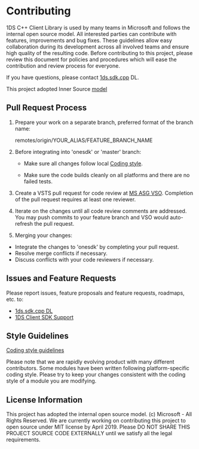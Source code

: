 # Contributing

1DS C++ Client Library is used by many teams in Microsoft and follows the internal open source model. All interested parties can contribute with features, improvements and bug fixes. These guidelines allow easy collaboration during its development across all involved teams and ensure high quality of the resulting code. Before contributing to this project, please review this document for policies and procedures which will ease the contribution and review process for everyone.

If you have questions, please contact [1ds.sdk.cpp](mailto:1ds.sdk.cpp@service.microsoft.com) DL.

This project adopted Inner Source [model](https://oe-documentation.azurewebsites.net/inner-source/index.html)

## Pull Request Process

1. Prepare your work on a separate branch, preferred format of the branch name:

    remotes/origin/YOUR_ALIAS/FEATURE_BRANCH_NAME

2. Before integrating into 'onesdk' or 'master' branch:

    - Make sure all changes follow local [Coding style](docs/Coding%20style.md).

    - Make sure the code builds cleanly on all platforms and there are no failed tests.

3. Create a VSTS pull request for code review at [MS ASG VSO](http://msasg.visualstudio.com).
   Completion of the pull request requires at least one reviewer.

4. Iterate on the changes until all code review comments are addressed.
   You may push commits to your feature branch and VSO would auto-refresh the pull request.

5. Merging your changes:
* Integrate the changes to 'onesdk' by completing your pull request.
* Resolve merge conflicts if necessary.
* Discuss conflicts with your code reviewers if necessary.

## Issues and Feature Requests

Please report issues, feature proposals and feature requests, roadmaps, etc. to:
* [1ds.sdk.cpp DL](mailto:1ds.sdk.cpp@service.microsoft.com)
* [1DS Client SDK Support](mailto:1dsclientsdksupport@microsoft.com)

## Style Guidelines

[Coding style guidelines](docs/Coding%20style.md)

Please note that we are rapidly evolving product with many different contributors.
Some modules have been written following platform-specific coding style.
Please try to keep your changes consistent with the coding style of a module you are modifying.

## License Information

This project has adopted the internal open source model. (c) Microsoft - All Rights Reserved.
We are currently working on contributing this project to open source under MIT license by April 2019.
Please DO NOT SHARE THIS PROJECT SOURCE CODE EXTERNALLY until we satisfy all the legal requirements.
